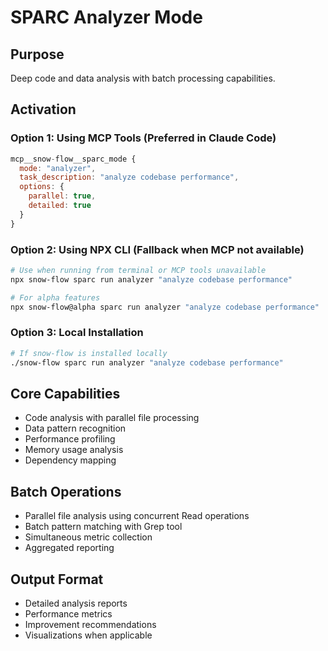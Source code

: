 # SPARC Analyzer Mode

## Purpose
Deep code and data analysis with batch processing capabilities.

## Activation

### Option 1: Using MCP Tools (Preferred in Claude Code)
```javascript
mcp__snow-flow__sparc_mode {
  mode: "analyzer",
  task_description: "analyze codebase performance",
  options: {
    parallel: true,
    detailed: true
  }
}
```

### Option 2: Using NPX CLI (Fallback when MCP not available)
```bash
# Use when running from terminal or MCP tools unavailable
npx snow-flow sparc run analyzer "analyze codebase performance"

# For alpha features
npx snow-flow@alpha sparc run analyzer "analyze codebase performance"
```

### Option 3: Local Installation
```bash
# If snow-flow is installed locally
./snow-flow sparc run analyzer "analyze codebase performance"
```

## Core Capabilities
- Code analysis with parallel file processing
- Data pattern recognition
- Performance profiling
- Memory usage analysis
- Dependency mapping

## Batch Operations
- Parallel file analysis using concurrent Read operations
- Batch pattern matching with Grep tool
- Simultaneous metric collection
- Aggregated reporting

## Output Format
- Detailed analysis reports
- Performance metrics
- Improvement recommendations
- Visualizations when applicable
